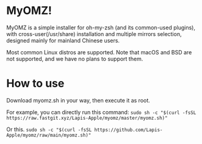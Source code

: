 # MyOMZ!
MyOMZ is a simple installer for oh-my-zsh (and its common-used plugins), 
with cross-user(/usr/share) installation and multiple mirrors selection, designed mainly for mainland Chinese users.

Most common Linux distros are supported. Note that macOS and BSD are not supported, and we have no plans to support them.

# How to use
Download myomz.sh in your way, then execute it as root.

For example, you can directly run this command: `sudo sh -c "$(curl -fsSL https://raw.fastgit.xyz/Lapis-Apple/myomz/master/myomz.sh)"`

Or this. `sudo sh -c "$(curl -fsSL https://github.com/Lapis-Apple/myomz/raw/main/myomz.sh)"`

